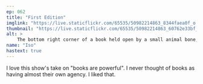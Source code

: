 ```yaml
---
ep: 062
title: "First Edition"
imglink: "https://live.staticflickr.com/65535/50982214863_8344faea0f_o.jpg"
thumbnail: "https://live.staticflickr.com/65535/50982214863_60762e33bf_q.jpg"
alt: >
    The bottom right corner of a book held open by a small animal bone, with two other bones around the book.
name: "Iso"
hastext: true
---
```

I love this show's take on "books are powerful". I never thought of books as having almost their own agency. I liked that.